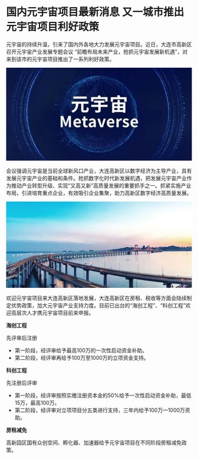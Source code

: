 # 国内元宇宙项目最新消息 又一城市推出元宇宙项目利好政策


元宇宙的持续升温，引来了国内外各地大力发展元宇宙项目。近日，大连市高新区召开元宇宙产业发展专题会议 “前瞻布局未来产业，抢抓元宇宙发展新机遇”，对来到该市的元宇宙项目推出了一系列利好政策。

![配图](64269985160.jpg)


会议强调元宇宙是当前全球新风口产业，大连高新区以数字经济为主导产业，具有发展元宇宙产业的基础和条件。抢抓数字化时代新发展机遇，把发展元宇宙产业作为推动产业转型升级、实现“又高又新”高质量发展的重要抓手之一。抓紧实施产业布局，引进培育重点企业，有效吸引企业集聚，助力高新区数字经济高质量发展。

![配图](663339944521140.jpg)


欢迎元宇宙项目来大连高新区落地发展，大连高新区在房租、税收等方面会陆续制定优势政策，加大元宇宙产业支持力度。目前已出台的“海创工程”、“科创工程”欢迎高层次人才携元宇宙项目前来申报。

**海创工程**

先评审后注册

- 第一阶段，经评审给予最高100万的一次性启动资金补助。
- 第二阶段，经评审再给予100万至1000万的立项资金支持。

**科创工程**

先注册后评审

- 第一阶段，经评审按照实缴注册资本金的50%给予一次性启动资金补助，最低15万，最高100万。
- 第二阶段，经评审对立项项目分五类进行支持，三年内给予100万—1000万资助。

**房租减免**

高新园区国有众创空间、孵化器、加速器给予元宇宙项目在不同阶段房租减免政策。
